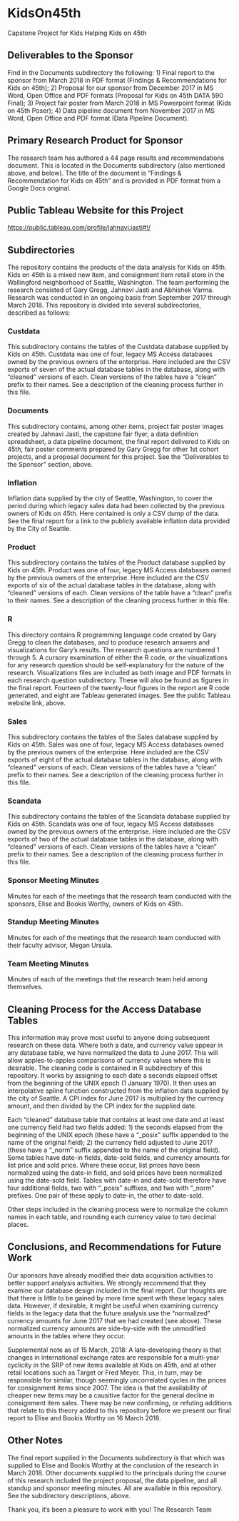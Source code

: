 ﻿# KidsOn45th
Capstone Project for Kids Helping Kids on 45th

## Deliverables to the Sponsor
Find in the Documents subdirectory the following: 1) Final report to the sponsor from March 2018 in PDF format (Findings & Recommendations for Kids on 45th); 2) Proposal for our sponsor from December 2017 in MS Word, Open Office and PDF formats (Proposal for Kids on 45th DATA 590 Final); 3) Project fair poster from March 2018 in MS Powerpoint format (Kids on 45th Poser); 4) Data pipeline document from November 2017 in MS Word, Open Office and PDF format (Data Pipeline Document).

## Primary Research Product for Sponsor
The research team has authored a 44 page results and recommendations document.  This is located in the Documents subdirectory (also mentioned above, and below).  The title of the document is “Findings & Recommendation for Kids on 45th” and is provided in PDF format from a Google Docs original.

## Public Tableau Website for this Project
https://public.tableau.com/profile/jahnavi.jasti#!/

## Subdirectories
The repository contains the products of the data analysis for Kids on 45th.  Kids on 45th is a mixed new item, and consignment item retail store in the Wallingford neighborhood of Seattle, Washington.  The team performing the research consisted of Gary Gregg, Jahnavi Jasti and Abhishek Varma.  Research was conducted in an ongoing basis from September 2017 through March 2018.  This repository is divided into several subdirectories, described as follows:

### Custdata
This subdirectory contains the tables of the Custdata database supplied by Kids on 45th.  Custdata was one of four, legacy MS Access databases owned by the previous owners of the enterprise.  Here included are the CSV exports of seven of the actual database tables in the database, along with “cleaned” versions of each.  Clean versions of the tables have a “clean” prefix to their names.  See a description of the cleaning process further in this file.

### Documents
This subdirectory contains, among other items, project fair poster images created by Jahnavi Jasti, the capstone fair flyer, a data definition spreadsheet, a data pipeline document, the final report delivered to Kids on 45th, fair poster comments prepared by Gary Gregg for other 1st cohort projects, and a proposal document for this project.  See the “Deliverables to the Sponsor” section, above.

### Inflation
Inflation data supplied by the city of Seattle, Washington, to cover the period during which legacy sales data had been collected by the previous owners of Kids on 45th.  Here contained is only a CSV dump of the data.  See the final report for a link to the publicly available inflation data provided by the City of Seattle.

### Product
This subdirectory contains the tables of the Product database supplied by Kids on 45th.  Product was one of four, legacy MS Access databases owned by the previous owners of the enterprise.  Here included are the CSV exports of six of the actual database tables in the database, along with “cleaned” versions of each.  Clean versions of the table have a “clean” prefix to their names.  See a description of the cleaning process further in this file.

### R
This directory contains R programming language code created by Gary Gregg to clean the databases, and to produce research answers and visualizations for Gary’s results.  The research questions are numbered 1 through 5.  A cursory examination of either the R code, or the visualizations for any research question should be self-explanatory for the nature of the research.  Visualizations files are included as both image and PDF formats in each research question subdirectory.  These will also be found as figures in the final report.  Fourteen of the twenty-four figures in the report are R code generated, and eight are Tableau generated images.  See the public Tableau website link, above.

### Sales
This subdirectory contains the tables of the Sales database supplied by Kids on 45th.  Sales was one of four, legacy MS Access databases owned by the previous owners of the enterprise.  Here included are the CSV exports of eight of the actual database tables in the database, along with “cleaned” versions of each.  Clean versions of the tables have a “clean” prefix to their names.  See a description of the cleaning process further in this file.

### Scandata
This subdirectory contains the tables of the Scandata database supplied by Kids on 45th.  Scandata was one of four, legacy MS Access databases owned by the previous owners of the enterprise.  Here included are the CSV exports of two of the actual database tables in the database, along with “cleaned” versions of each.  Clean versions of the tables have a “clean” prefix to their names.  See a description of the cleaning process further in this file.

### Sponsor Meeting Minutes
Minutes for each of the meetings that the research team conducted with the sponsors, Elise and Bookis Worthy, owners of Kids on 45th.

### Standup Meeting Minutes
Minutes for each of the meetings that the research team conducted with their faculty advisor, Megan Ursula.

### Team Meeting Minutes
Minutes of each of the meetings that the research team held among themselves.

## Cleaning Process for the Access Database Tables
This information may prove most useful to anyone doing subsequent research on these data.  Where both a date, and currency value appear in any database table, we have normalized the data to June 2017.  This will allow apples-to-apples comparisons of currency values where this is desirable.  The cleaning code is contained in R subdirectory of this repository.  It works by assigning to each date a seconds elapsed offset from the beginning of the UNIX epoch (1 January 1970).  It then uses an interpolative spline function constructed from the inflation data supplied by the city of Seattle.  A CPI index for June 2017 is multiplied by the currency amount, and then divided by the CPI index for the supplied date.

Each “cleaned” database table that contains at least one date and at least one currency field had two fields added: 1) the seconds elapsed from the beginning of the UNIX epoch (these have a “_posix” suffix appended to the name of the original field); 2) the currency field adjusted to June 2017 (these have a “_norm” suffix appended to the name of the original field).  Some tables have date-in fields, date-sold fields, and currency amounts for list price and sold price.  Where these occur, list prices have been normalized using the date-in field, and sold prices have been normalized using the date-sold field.  Tables with date-in and date-sold therefore have four additional fields, two with “_posix” suffixes, and two with “_norm” prefixes.  One pair of these apply to date-in, the other to date-sold.

Other steps included in the cleaning process were to normalize the column names in each table, and rounding each currency value to two decimal places.

## Conclusions, and Recommendations for Future Work
Our sponsors have already modified their data acquisition activities to better support analysis activities.  We strongly recommend that they examine our database design included in the final report.  Our thoughts are that there is little to be gained by more time spent with these legacy sales data.  However, if desirable, it might be useful when examining currency fields in the legacy data that the future analysis use the “normalized” currency amounts for June 2017 that we had created (see above).  These normalized currency amounts are side-by-side with the unmodified amounts in the tables where they occur.

Supplemental note as of 15 March, 2018: A late-developing theory is that changes in international exchange rates are responsible for a multi-year cyclicity in the SRP of new items available at Kids on 45th, and at other retail locations such as Target or Fred Meyer.  This, in turn, may be responsible for similar, though seemingly uncorrelated cycles in the prices for consignment items since 2007.  The idea is that the availability of cheaper new items may be a causitive factor for the general decline in consignment item sales.  There may be new confirming, or refuting additions that relate to this theory added to this repository before we present our final report to Elise and Bookis Worthy on 16 March 2018.

## Other Notes
The final report supplied in the Documents subdirectory is that which was supplied to Elise and Bookis Worthy at the conclusion of the research in March 2018.  Other documents supplied to the principals during the course of this research included the project proposal, the data pipeline, and all standup and sponsor meeting minutes.  All are available in this repository.  See the subdirectory descriptions, above.

Thank you, it’s been a pleasure to work with you!
The Research Team

